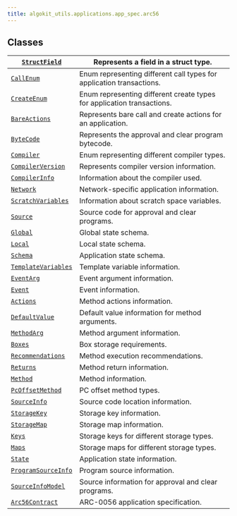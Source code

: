 ```yaml
---
title: algokit_utils.applications.app_spec.arc56
---
```


## Classes

| [`StructField`](#algokit_utils.applications.app_spec.arc56.StructField)             | Represents a field in a struct type.                                   |
| ----------------------------------------------------------------------------------- | ---------------------------------------------------------------------- |
| [`CallEnum`](#algokit_utils.applications.app_spec.arc56.CallEnum)                   | Enum representing different call types for application transactions.   |
| [`CreateEnum`](#algokit_utils.applications.app_spec.arc56.CreateEnum)               | Enum representing different create types for application transactions. |
| [`BareActions`](#algokit_utils.applications.app_spec.arc56.BareActions)             | Represents bare call and create actions for an application.            |
| [`ByteCode`](#algokit_utils.applications.app_spec.arc56.ByteCode)                   | Represents the approval and clear program bytecode.                    |
| [`Compiler`](#algokit_utils.applications.app_spec.arc56.Compiler)                   | Enum representing different compiler types.                            |
| [`CompilerVersion`](#algokit_utils.applications.app_spec.arc56.CompilerVersion)     | Represents compiler version information.                               |
| [`CompilerInfo`](#algokit_utils.applications.app_spec.arc56.CompilerInfo)           | Information about the compiler used.                                   |
| [`Network`](#algokit_utils.applications.app_spec.arc56.Network)                     | Network-specific application information.                              |
| [`ScratchVariables`](#algokit_utils.applications.app_spec.arc56.ScratchVariables)   | Information about scratch space variables.                             |
| [`Source`](#algokit_utils.applications.app_spec.arc56.Source)                       | Source code for approval and clear programs.                           |
| [`Global`](#algokit_utils.applications.app_spec.arc56.Global)                       | Global state schema.                                                   |
| [`Local`](#algokit_utils.applications.app_spec.arc56.Local)                         | Local state schema.                                                    |
| [`Schema`](#algokit_utils.applications.app_spec.arc56.Schema)                       | Application state schema.                                              |
| [`TemplateVariables`](#algokit_utils.applications.app_spec.arc56.TemplateVariables) | Template variable information.                                         |
| [`EventArg`](#algokit_utils.applications.app_spec.arc56.EventArg)                   | Event argument information.                                            |
| [`Event`](#algokit_utils.applications.app_spec.arc56.Event)                         | Event information.                                                     |
| [`Actions`](#algokit_utils.applications.app_spec.arc56.Actions)                     | Method actions information.                                            |
| [`DefaultValue`](#algokit_utils.applications.app_spec.arc56.DefaultValue)           | Default value information for method arguments.                        |
| [`MethodArg`](#algokit_utils.applications.app_spec.arc56.MethodArg)                 | Method argument information.                                           |
| [`Boxes`](#algokit_utils.applications.app_spec.arc56.Boxes)                         | Box storage requirements.                                              |
| [`Recommendations`](#algokit_utils.applications.app_spec.arc56.Recommendations)     | Method execution recommendations.                                      |
| [`Returns`](#algokit_utils.applications.app_spec.arc56.Returns)                     | Method return information.                                             |
| [`Method`](#algokit_utils.applications.app_spec.arc56.Method)                       | Method information.                                                    |
| [`PcOffsetMethod`](#algokit_utils.applications.app_spec.arc56.PcOffsetMethod)       | PC offset method types.                                                |
| [`SourceInfo`](#algokit_utils.applications.app_spec.arc56.SourceInfo)               | Source code location information.                                      |
| [`StorageKey`](#algokit_utils.applications.app_spec.arc56.StorageKey)               | Storage key information.                                               |
| [`StorageMap`](#algokit_utils.applications.app_spec.arc56.StorageMap)               | Storage map information.                                               |
| [`Keys`](#algokit_utils.applications.app_spec.arc56.Keys)                           | Storage keys for different storage types.                              |
| [`Maps`](#algokit_utils.applications.app_spec.arc56.Maps)                           | Storage maps for different storage types.                              |
| [`State`](#algokit_utils.applications.app_spec.arc56.State)                         | Application state information.                                         |
| [`ProgramSourceInfo`](#algokit_utils.applications.app_spec.arc56.ProgramSourceInfo) | Program source information.                                            |
| [`SourceInfoModel`](#algokit_utils.applications.app_spec.arc56.SourceInfoModel)     | Source information for approval and clear programs.                    |
| [`Arc56Contract`](#algokit_utils.applications.app_spec.arc56.Arc56Contract)         | ARC-0056 application specification.                                    |
